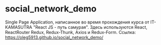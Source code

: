 # social_network_demo

Single Page Application, написанное во время прохождения курса от IT-KAMASUTRA "React JS - путь самурая". Здесь используются React, ReactRouter Redux, Redux-Thunk, Axios и Redux-Form. Ссылка: https://oleg5913.github.io/social_network_demo/
